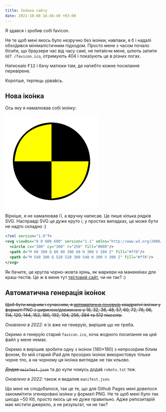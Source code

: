 ```yaml
---
title: Іко́нка сайту
date: 2021-10-08 16:46:49 +03:00
---
```


Я здався і зробив собі favicon.

Не те щоб мені якось було незручно без іко́нки; навпаки, я б і надалі обхо́дився мінімалістичним підходом. Просто мене з часом почало біси́ти, що браузери час від часу самі, не пита́ючи мене, шлють запити `GET /favicon.ico`, отримують 404 і пока́зують це в різних логах.

Натиска́ю <kbd>F12</kbd> і бачу матюки там, де на́чебто кожне посилання переві́рене.

Коротше, терпець урва́всь.


Нова іко́нка
-----------

Ось яку я намалював собі іко́нку:

<img src="/favicon.svg" width="300" height="300" alt="Іко́нка сайту">

Вірніше, я не намалював її, а вручну написав. Це лише кілька рядків SVG. Насправді SVG це дуже круто і, у простих випадках, це може бути не надто складно :)

```xml
<?xml version="1.0"?>
<svg viewBox="0 0 600 600" version="1.1" xmlns="http://www.w3.org/2000/svg">
  <circle cx="300" cy="300" r="250" fill="#000"/>
  <path d="M 60 300 Q 80 80 300 60 H 300 V 300 Z" fill="#ff0"/>
  <path d="M 540 300 Q 520 520 300 540 H 300 V 300 Z" fill="#ff0"/>
</svg>
```

Як бачите, це кругла чорно-жовта хрінь, як маркери на манеке́нах для краш-тестів. Це ж в мене тут [те́стовий сайт][1], чи не так? :)


Автоматична генерація іко́нок
----------------------------

~~Щоб бути модним і сучасним, я [автоматично генеру́ю][2] квадратні іко́нки у форматі PNG з шириною/довжиною у 16, 32, 36, 48, 57, 60, 72, 76, 96, 114, 120, 144, 152, 180, 192, 194, 256, 384 та 512 пікселів.~~

_Оновлено в 2022:_ я їх вже не генеру́ю, вирішив що не треба.

Окремо я генеру́ю старий `favicon.ico`, хоча жодного посилання на цей файл у мене немає.

Окремо я вирішив зробити одну з іко́нок (180×180) з непрозо́рим білим фоном, бо мій старий iPad для прозорих іко́нок використовує тільки чорне тло, а на чорному ця іко́нка виглядає не так кльово.

~~Додав `mainfest.json`~~ та до купи чомусь дода́в `robots.txt` теж.

_Оновлено в 2022:_ також я видалив `manifest.json`.

Що мені не сподо́балося, так це те, що для Github Pages мені довелося закоммі́тити згенеро́вані іко́нки у форматі PNG. Не те щоб мені було так шкода ~50 Кб, просто якось це не дуже правильно. Адже репозитарій має містити джерело, а не результат, чи не так?

[1]: /2021/07/02/why-test.html
[2]: https://github.com/dk487/test.de.co.ua/commit/6533e1e5a31d9b17f24a496d822172eb08417a2c
